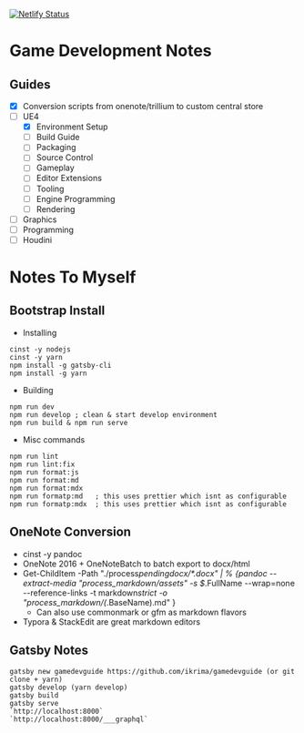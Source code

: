 [![Netlify Status](https://api.netlify.com/api/v1/badges/b04d49f2-9006-49ee-9f9a-569f59732aff/deploy-status)](https://app.netlify.com/sites/gamedevguide/deploys)

# Game Development Notes

## Guides

- [x] Conversion scripts from onenote/trillium to custom central store
- [ ] UE4
  - [x] Environment Setup
  - [ ] Build Guide
  - [ ] Packaging
  - [ ] Source Control
  - [ ] Gameplay
  - [ ] Editor Extensions
  - [ ] Tooling
  - [ ] Engine Programming
  - [ ] Rendering
- [ ] Graphics
- [ ] Programming
- [ ] Houdini

# Notes To Myself

## Bootstrap Install
- Installing

```shell
cinst -y nodejs
cinst -y yarn
npm install -g gatsby-cli
npm install -g yarn
```

- Building

```shell
npm run dev
npm run develop ; clean & start develop environment
npm run build & npm run serve
```

- Misc commands

```shell
npm run lint
npm run lint:fix
npm run format:js
npm run format:md
npm run format:mdx
npm run formatp:md   ; this uses prettier which isnt as configurable
npm run formatp:mdx  ; this uses prettier which isnt as configurable
```

## OneNote Conversion

- cinst -y pandoc
- OneNote 2016 + OneNoteBatch to batch export to docx/html
- Get-ChildItem -Path "./process*pendingdocx/\*.docx" | % {pandoc --extract-media "process_markdown/assets" -s \$*.FullName --wrap=none --reference-links -t markdown*strict -o "process_markdown/$($*.BaseName).md" }
  - Can also use commonmark or gfm as markdown flavors
- Typora & StackEdit are great markdown editors

## Gatsby Notes

```shell
gatsby new gamedevguide https://github.com/ikrima/gamedevguide (or git clone + yarn)
gatsby develop (yarn develop)
gatsby build
gatsby serve
`http://localhost:8000`
`http://localhost:8000/___graphql`
```